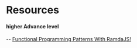 # Resources

#### higher Advance level
-- [Functional Programming Patterns With RamdaJS!](https://www.educative.io/courses/functional-programming-patterns-with-ramdajs?authorName=Yazeed%20Bzadough)